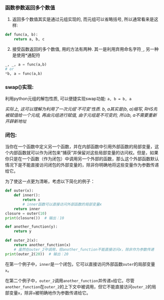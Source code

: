 ### 函数参数返回多个数值
1. 返回多个数值其实是通过元组实现的, 而元组可以省略括号, 所以通常看来是这样:
```python
def func(a, b):
	return a, b, c
```
2. 接受函数返回的多个数值, 用的方法有两种. 其一是利用弃用命名字符`_`, 另一种是使用\*通配符
```python
_, _, a = func(a,b)
# or
*b, a = func(a,b)
```

### swap()实现:
利用python元组的解包性质, 可以便捷实现swap功能:
`a, b = b, a`

*实际上, 这可以理解为利用了一次元组'不可变'性质. b, a其实是(b, a)缩写, RHS先被赋值给一个元组, 再由元组进行赋值, 由于元组是不可变的, 所以b, a不需要重新开辟新地址*

### 闭包:

当你在一个函数中定义另一个函数，并在内部函数中引用外部函数的局部变量，这个内部函数就可以作为闭包来“捕获”并保留对这些局部变量的访问权。但是，如果你只是在一个函数（作为闭包）中调用另一个外部的函数，那么这个外部函数默认情况下是不能直接访问闭包的外部变量的，除非你明确地将这些变量作为参数传递给它。

为了使这一点更为清晰，考虑以下简化的例子：

```python
def outer(x):     
	def inner():         
		return x  
		# inner函数可以直接访问外部函数的局部变量x     
	return inner  
closure = outer(10) 
print(closure())  # 输出：10  

def another_function(y):     
	return y  
	
def outer_2(x):     
	return another_function(x)  
	# 虽然在outer_2中调用，但another_function不能直接访问x，除非作为参数传递  
print(outer_2(20))  # 输出：20
```


在第一个例子中，`inner`是一个闭包，它可以直接访问外部函数`outer`的局部变量`x`。

在第二个例子中，`outer_2`调用`another_function`并传递`x`给它。尽管`another_function`在`outer_2`的上下文中被调用，但它不能直接访问`outer_2`的局部变量`x`，除非`x`被明确地作为参数传递给它。